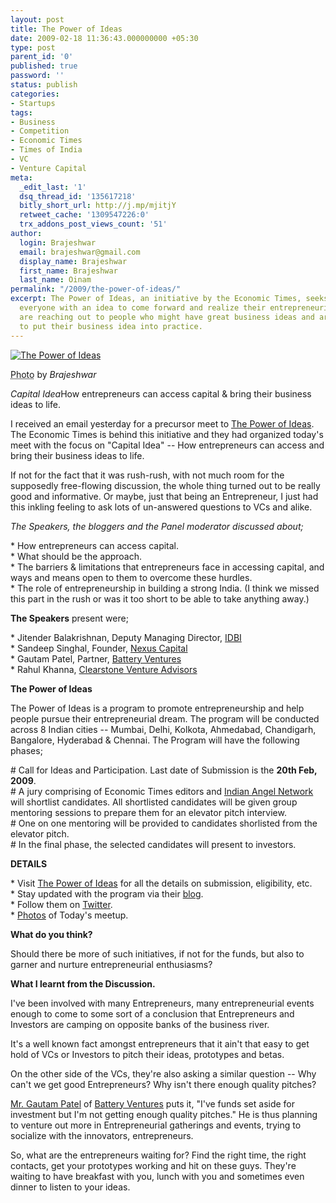 ```yaml
---
layout: post
title: The Power of Ideas
date: 2009-02-18 11:36:43.000000000 +05:30
type: post
parent_id: '0'
published: true
password: ''
status: publish
categories:
- Startups
tags:
- Business
- Competition
- Economic Times
- Times of India
- VC
- Venture Capital
meta:
  _edit_last: '1'
  dsq_thread_id: '135617218'
  bitly_short_url: http://j.mp/mjitjY
  retweet_cache: '1309547226:0'
  trx_addons_post_views_count: '51'
author:
  login: Brajeshwar
  email: brajeshwar@gmail.com
  display_name: Brajeshwar
  first_name: Brajeshwar
  last_name: Oinam
permalink: "/2009/the-power-of-ideas/"
excerpt: The Power of Ideas, an initiative by the Economic Times, seeks anyone and
  everyone with an idea to come forward and realize their entrepreneurial dream. They
  are reaching out to people who might have great business ideas and are seeking funding
  to put their business idea into practice.
---
```

<div class="figure"><a href="http://flickr.com/photos/brajeshwar/sets/72157614018678115/"><img src="/static/2009/02/the-power-of-ideas.jpg" alt="The Power of Ideas" /></a>
<p class="credit"><abbr class="type" title="Photograph">Photo</abbr> by <cite>Brajeshwar</cite></p>
<p class="caption"><em class="title">Capital Idea</em>How entrepreneurs can access capital & bring their business ideas to life.</p>
</div>

<p>I received an email yesterday for a precursor meet to <a href="http://ideas.economictimes.com/">The Power of Ideas</a>. The Economic Times is behind this initiative and they had organized today's meet with the focus on "Capital Idea" -- How entrepreneurs can access and bring their business ideas to life.</p>
<p>If not for the fact that it was rush-rush, with not much room for the supposedly free-flowing discussion, the whole thing turned out to be really good and informative. Or maybe, just that being an Entrepreneur, I just had this inkling feeling to ask lots of un-answered questions to VCs and alike.</p>
<p><em>The Speakers, the bloggers and the Panel moderator discussed about;</em></p>
<p>* How entrepreneurs can access capital.<br />
* What should be the approach.<br />
* The barriers & limitations that entrepreneurs face in accessing capital, and ways and means open to them to overcome these hurdles.<br />
* The role of entrepreneurship in building a strong India. (I think we missed this part in the rush or was it too short to be able to take anything away.)</p>
<p><strong>The Speakers</strong> present were;</p>
<p>* Jitender Balakrishnan, Deputy Managing Director, <a href="http://www.idbi.com/">IDBI</a><br />
* Sandeep Singhal, Founder, <a href="http://www.nexusindiacap.com/">Nexus Capital</a><br />
* Gautam Patel, Partner, <a href="http://battery.com/">Battery Ventures</a><br />
* Rahul Khanna, <a href="http://www.clearstone.in/">Clearstone Venture Advisors</a></p>
<p><strong>The Power of Ideas</strong></p>
<p>The Power of Ideas is a program to promote  entrepreneurship and help people pursue their entrepreneurial dream. The program will be conducted across 8 Indian cities -- Mumbai, Delhi, Kolkota, Ahmedabad, Chandigarh, Bangalore, Hyderabad & Chennai. The Program will have the following phases;</p>
<p># Call for Ideas and Participation. Last date of Submission is the <strong>20th Feb, 2009</strong>.<br />
# A jury comprising of Economic Times editors and <a href="http://www.indianangelnetwork.com/">Indian Angel Network</a> will shortlist candidates. All shortlisted candidates will be given group mentoring sessions to prepare them for an elevator pitch interview.<br />
# One on one mentoring will be provided to candidates shorlisted from the elevator pitch.<br />
# In the final phase, the selected candidates will present to investors.</p>
<p><strong>DETAILS</strong></p>
<p>* Visit <a href="http://ideas.economictimes.com/">The Power of Ideas</a> for all the details on submission, eligibility, etc.<br />
* Stay updated with the program via their <a href="http://etpowerofideas.blogspot.com/">blog</a>.<br />
* Follow them on <a href="http://twitter.com/powerofideas">Twitter</a>.<br />
* <a href="http://flickr.com/photos/brajeshwar/sets/72157614018678115/">Photos</a> of Today's meetup.</p>
<p><strong>What do you think?</strong></p>
<p>Should there be more of such initiatives, if not for the funds, but also to garner and nurture entrepreneurial enthusiasms?</p>
<p><strong>What I learnt from the Discussion.</strong></p>
<p>I've been involved with many Entrepreneurs, many entrepreneurial events enough to come to some sort of a conclusion that Entrepreneurs and Investors are camping on opposite banks of the business river.</p>
<p>It's a well known fact amongst entrepreneurs that it ain't that easy to get hold of VCs or Investors to pitch their ideas, prototypes and betas.</p>
<p>On the other side of the VCs, they're also asking a similar question -- Why can't we get good Entrepreneurs? Why isn't there enough quality pitches?</p>
<p><a href="http://www.battery.com/people/gpatel.html">Mr. Gautam Patel</a> of <a href="http://www.battery.com/">Battery Ventures</a> puts it, "I've funds set aside for investment but I'm not getting enough quality pitches." He is thus planning to venture out more in Entrepreneurial gatherings and events, trying to socialize with the innovators, entrepreneurs.</p>
<p>So, what are the entrepreneurs waiting for? Find the right time, the right contacts, get your prototypes working and hit on these guys. They're waiting to have breakfast with you, lunch with you and sometimes even dinner to listen to your ideas.</p>
